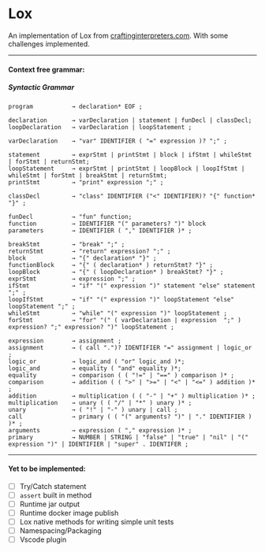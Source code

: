 # Lox 

An implementation of Lox from [craftinginterpreters.com](https://craftinginterpreters.com).
With some challenges implemented.

<hr >

#### Context free grammar:

##### Syntactic Grammar
```
program           → declaration* EOF ;

declaration       → varDeclaration | statement | funDecl | classDecl;
loopDeclaration   → varDeclaration | loopStatement ;

varDeclaration    → "var" IDENTIFIER ( "=" expression )? ";" ;

statement         → exprStmt | printStmt | block | ifStmt | whileStmt | forStmt | returnStmt;
loopStatement     → exprStmt | printStmt | loopBlock | loopIfStmt | whileStmt | forStmt | breakStmt | returnStmt;
printStmt         → "print" expression ";" ;

classDecl         → "class" IDENTIFIER ("<" IDENTIFIER)? "{" function* "}" ;

funDecl           → "fun" function;
function          → IDENTIFIER "(" parameters? ")" block
parameters        → IDENTIFIER ( "," IDENTIFIER )* ;

breakStmt         → "break" ";" ;
returnStmt        → "return" expression? ";" ;
block             → "{" declaration* "}" ;
functionBlock     → "{" ( declaration* ) returnStmt? "}" ;
loopBlock         → "{" ( loopDeclaration* ) breakStmt? "}" ;
exprStmt          → expression ";" ;
ifStmt            → "if" "(" expression ")" statement "else" statement ";" ;
loopIfStmt        → "if" "(" expression ")" loopStatement "else" loopStatement ";" ;
whileStmt         → "while" "(" expression ")" loopStatement ;
forStmt           → "for" "(" ( varDeclaration | expression  ";" ) expression? ";" expression? ")" loopStatement ;

expression        → assignment ;
assignment        → ( call ".")? IDENTIFIER "=" assignment | logic_or ;
logic_or          → logic_and ( "or" logic_and )*;
logic_and         → equality ( "and" equality )*;
equality          → comparison ( ( "!=" | "==" ) comparison )* ;
comparison        → addition ( ( ">" | ">=" | "<" | "<=" ) addition )* ;
addition          → multiplication ( ( "-" | "+" ) multiplication )* ;
multiplication    → unary ( ( "/" | "*" ) unary )* ;
unary             → ( "!" | "-" ) unary | call ;    
call              → primary ( ( "(" arguments? ")" | "." IDENTIFIER ) )* ;
arguments         → expression ( "," expression )* ;
primary           → NUMBER | STRING | "false" | "true" | "nil" | "(" expression ")" | IDENTIFIER | "super" . IDENTIFER ;
```
<hr >

#### Yet to be implemented:

 - [ ] Try/Catch statement
 - [ ] `assert` built in method
 - [ ] Runtime jar output
 - [ ] Runtime docker image publish
 - [ ] Lox native methods for writing simple unit tests
 - [ ] Namespacing/Packaging
 - [ ] Vscode plugin
